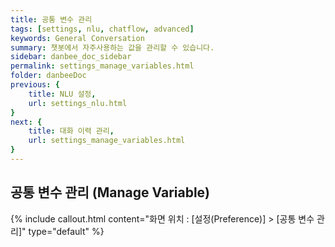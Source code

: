 ```yaml
---
title: 공통 변수 관리
tags: [settings, nlu, chatflow, advanced]
keywords: General Conversation
summary: 챗봇에서 자주사용하는 값을 관리할 수 있습니다.
sidebar: danbee_doc_sidebar
permalink: settings_manage_variables.html
folder: danbeeDoc
previous: {
    title: NLU 설정,
    url: settings_nlu.html
}
next: {
    title: 대화 이력 관리,
    url: settings_manage_variables.html
}
---
```


## 공통 변수 관리 (Manage Variable)
 {% include callout.html content="화면 위치 : [설정(Preference)] > [공통 변수 관리]" type="default" %}

